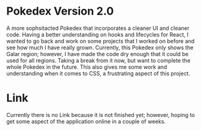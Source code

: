 # Pokedex Version 2.0

A more sophsitacted Pokedex that incorporates a cleaner UI and cleaner code. Having a better understanding on hooks and lifecycles for React, I wanted to go back and work on some projects that I worked on before and see how much I have really grown. Currently, this Pokedex only shows the Galar region; however, I have made the code dry enough that it could be used for all regions. Taking a break from it now, but want to complete the whole Pokedex in the future. This also gives me some work and understanding when it comes to CSS, a frustrating aspect of this project.

# Link
Currently there is no Link because it is not finished yet; however, hoping to get some aspect of the application online in a couple of weeks.
